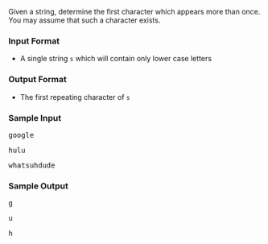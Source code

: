 Given a string, determine the first character which appears more than once. You may assume that such a character exists.

### Input Format

*   A single string `s` which will contain only lower case letters

### Output Format

*   The first repeating character of `s`


### Sample Input

<pre>google</pre>

<pre>hulu</pre>

<pre>whatsuhdude</pre>


### Sample Output

<pre>g</pre>

<pre>u</pre>

<pre>h</pre>

